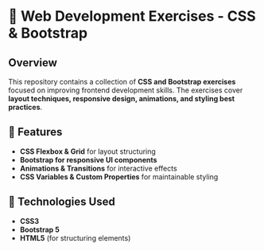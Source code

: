 # 🎨 Web Development Exercises - CSS & Bootstrap  

## Overview  
This repository contains a collection of **CSS and Bootstrap exercises** focused on improving frontend development skills. The exercises cover **layout techniques, responsive design, animations, and styling best practices**.  

## 🔹 Features  
- **CSS Flexbox & Grid** for layout structuring  
- **Bootstrap for responsive UI components**  
- **Animations & Transitions** for interactive effects  
- **CSS Variables & Custom Properties** for maintainable styling  

## 📌 Technologies Used  
- **CSS3**  
- **Bootstrap 5**  
- **HTML5** (for structuring elements)  
